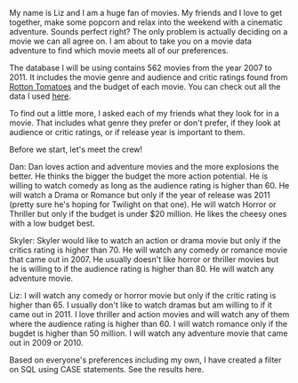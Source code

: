 My name is Liz and I am a huge fan of movies.  My friends and I love to get together, make some popcorn and relax into the weekend with a cinematic adventure.  Sounds perfect right?  The only problem is actually deciding on a movie we can all agree on.  I am about to take you on a movie data adventure to find which movie meets all of our preferences.  

The database I will be using contains 562 movies from the year 2007 to 2011.  It includes the movie genre and audience and critic ratings found from [Rotton Tomatoes](https://www.rottentomatoes.com/) and the budget of each movie.  You can check out all the data I used [here](https://github.com/lizkiger/Portfolio-Visuals/blob/main/Movie_data/Movie%20Ratings.csv).

To find out a little more, I asked each of my friends what they look for in a movie.  That includes what genre they prefer or don't prefer, if they look at audience or critic ratings, or if release year is important to them.

Before we start, let's meet the crew!

Dan:  Dan loves action and adventure movies and the more explosions the better.  He thinks the bigger the budget the more action potential.  He is willing to watch comedy as long as the audience rating is higher than 60. He will watch a Drama or Romance but only if the year of release was 2011 (pretty sure he's hoping for Twilight on that one).  He will watch Horror or Thriller but only if the budget is under $20 million.  He likes the cheesy ones with a low budget best.

Skyler:  Skyler would like to watch an action or drama movie but only if the critics rating is higher than 70.  He will watch any comedy or romance movie that came out in 2007.  He usually doesn't like horror or thriller movies but he is willing to if the audience rating is higher than 80.  He will watch any adventure movie.

Liz:  I will watch any comedy or  horror movie but only if the critic rating is higher than 65.  I usually don't like to watch dramas but am willing to if it came out in 2011.  I love thriller and action movies and will watch any of them where the audience rating is higher than 60.  I will watch romance only if the bugdet is higher than 50 million.  I will watch any adventure movie that came out in 2009 or 2010.


Based on everyone's preferences including my own, I have created a filter on SQL using CASE statements.  See the results here.


  

